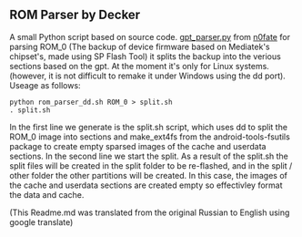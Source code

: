 ## ROM Parser by Decker

A small Python script based on source code. [gpt_parser.py](https://github.com/n0fate/raw/blob/master/gpt_parser.py) from [n0fate](https://github.com/n0fate) for parsing ROM_0 (The backup of device firmware based on Mediatek's chipset's, made using  SP Flash Tool) it splits the backup into the verious sections based on the gpt. At the moment it's only for Linux systems. (however, it is not difficult to remake it under Windows using the dd port). Useage as follows:

	python rom_parser_dd.sh ROM_0 > split.sh
	. split.sh

In the first line we generate is the split.sh script, which uses dd to split the ROM_0 image into sections and make_ext4fs from the android-tools-fsutils package to create empty sparsed images of the cache and userdata sections. 
In the second line we start the split. As a result of the split.sh the split files will be created in the split folder to be re-flashed, and in the split / other folder the other partitions will be created. In this case, the images of the cache and userdata sections are created empty so effectivley format the data and cache.

(This Readme.md was translated from the original Russian to English using google translate)

